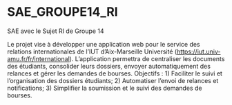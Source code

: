 # SAE_GROUPE14_RI
SAE avec le Sujet RI de Groupe 14

Le projet vise à développer une application web pour le service des relations internationales de l’IUT d’Aix-Marseille Université (https://iut.univ-amu.fr/fr/international). L’application permettra de centraliser les documents des étudiants, consolider leurs dossiers, envoyer automatiquement des relances et gérer les demandes de bourses.
Objectifs : 1) Faciliter le suivi et l’organisation des dossiers étudiants; 2) Automatiser l’envoi de relances et notifications; 3) Simplifier la soumission et le suivi des demandes de bourses.
